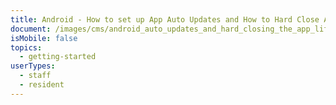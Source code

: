 ```yaml
---
title: Android - How to set up App Auto Updates and How to Hard Close Apps
document: /images/cms/android_auto_updates_and_hard_closing_the_app_lifeloop_trainings.pdf
isMobile: false
topics:
  - getting-started
userTypes:
  - staff
  - resident
---
```

